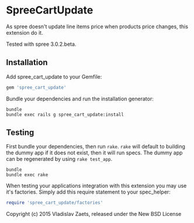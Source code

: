 SpreeCartUpdate
===============

As spree doesn't update line items price when products price changes, this extension do it. 

Tested with spree 3.0.2.beta.

Installation
------------

Add spree_cart_update to your Gemfile:

```ruby
gem 'spree_cart_update'
```

Bundle your dependencies and run the installation generator:

```shell
bundle
bundle exec rails g spree_cart_update:install
```

Testing
-------

First bundle your dependencies, then run `rake`. `rake` will default to building the dummy app if it does not exist, then it will run specs. The dummy app can be regenerated by using `rake test_app`.

```shell
bundle
bundle exec rake
```

When testing your applications integration with this extension you may use it's factories.
Simply add this require statement to your spec_helper:

```ruby
require 'spree_cart_update/factories'
```

Copyright (c) 2015 Vladislav Zaets, released under the New BSD License

